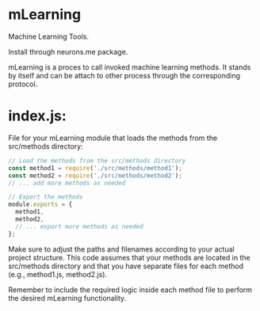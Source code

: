 # mLearning
Machine Learning Tools.

Install through neurons.me package.

mLearning is a proces to call invoked machine learning methods.
It stands by itself and can be attach to other process through the corresponding protocol.

# index.js:

File for your mLearning module that loads the methods from the src/methods directory:

```js
// Load the methods from the src/methods directory
const method1 = require('./src/methods/method1');
const method2 = require('./src/methods/method2');
// ... add more methods as needed

// Export the methods
module.exports = {
  method1,
  method2,
  // ... export more methods as needed
};
```

Make sure to adjust the paths and filenames according to your actual project structure. This code assumes that your methods are located in the src/methods directory and that you have separate files for each method (e.g., method1.js, method2.js).

Remember to include the required logic inside each method file to perform the desired mLearning functionality.